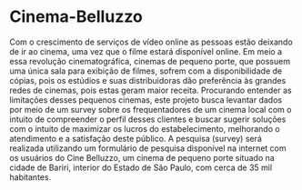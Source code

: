 # Cinema-Belluzzo
Com o crescimento de serviços de vídeo online as pessoas estão deixando de ir ao cinema, uma vez que o filme estará disponível online. Em meio a essa revolução cinematográfica, cinemas de pequeno porte, que possuem uma única sala para exibição de filmes, sofrem com a disponibilidade de cópias, pois os estúdios e suas distribuidoras dão preferência às grandes redes de cinemas, pois estas geram maior receita. Procurando entender as limitações desses pequenos cinemas, este projeto busca levantar dados por meio de um survey sobre os frequentadores de um cinema local com o intuito de compreender o perfil desses clientes e buscar sugerir soluções com o intuito de maximizar os lucros do estabelecimento, melhorando o atendimento e a satisfação deste público. A pesquisa (survey) será realizada utilizando um formulário de pesquisa disponível na internet com os usuários do Cine Belluzzo, um cinema de pequeno porte situado na cidade de Bariri, interior do Estado de São Paulo, com cerca de 35 mil habitantes.